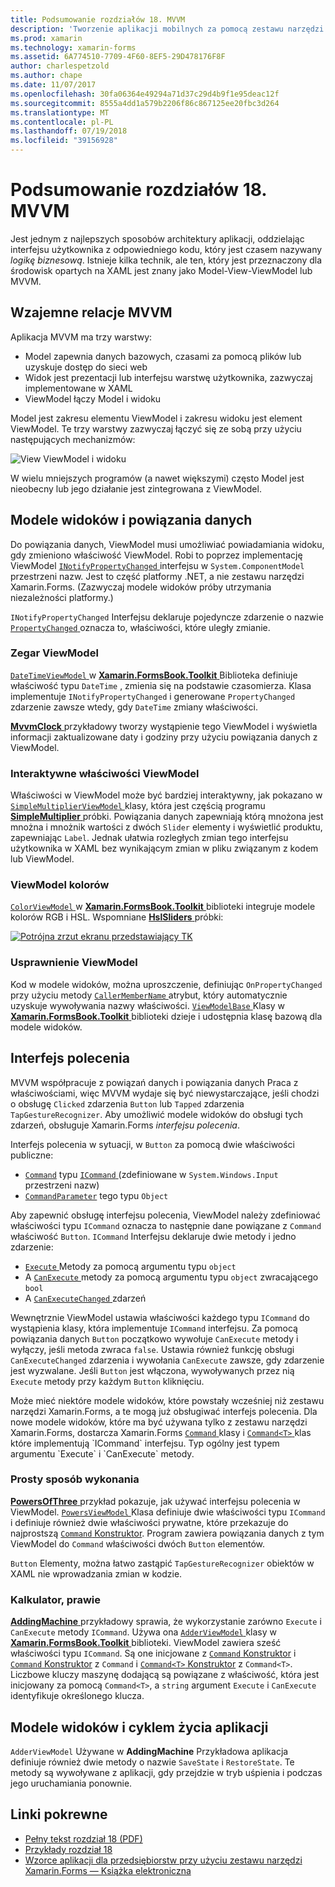 ```yaml
---
title: Podsumowanie rozdziałów 18. MVVM
description: 'Tworzenie aplikacji mobilnych za pomocą zestawu narzędzi Xamarin.Forms: Podsumowanie rozdział 18. MVVM'
ms.prod: xamarin
ms.technology: xamarin-forms
ms.assetid: 6A774510-7709-4F60-8EF5-29D478176F8F
author: charlespetzold
ms.author: chape
ms.date: 11/07/2017
ms.openlocfilehash: 30fa06364e49294a71d37c29d4b9f1e95deac12f
ms.sourcegitcommit: 8555a4dd1a579b2206f86c867125ee20fbc3d264
ms.translationtype: MT
ms.contentlocale: pl-PL
ms.lasthandoff: 07/19/2018
ms.locfileid: "39156928"
---
```

# <a name="summary-of-chapter-18-mvvm"></a>Podsumowanie rozdziałów 18. MVVM

Jest jednym z najlepszych sposobów architektury aplikacji, oddzielając interfejsu użytkownika z odpowiedniego kodu, który jest czasem nazywany *logikę biznesową*. Istnieje kilka technik, ale ten, który jest przeznaczony dla środowisk opartych na XAML jest znany jako Model-View-ViewModel lub MVVM.

## <a name="mvvm-interrelationships"></a>Wzajemne relacje MVVM

Aplikacja MVVM ma trzy warstwy:

- Model zapewnia danych bazowych, czasami za pomocą plików lub uzyskuje dostęp do sieci web
- Widok jest prezentacji lub interfejsu warstwę użytkownika, zazwyczaj implementowane w XAML
- ViewModel łączy Model i widoku

Model jest zakresu elementu ViewModel i zakresu widoku jest element ViewModel. Te trzy warstwy zazwyczaj łączyć się ze sobą przy użyciu następujących mechanizmów:

![View ViewModel i widoku](images/ch18fg03.png "MVVM")

W wielu mniejszych programów (a nawet większymi) często Model jest nieobecny lub jego działanie jest zintegrowana z ViewModel.

## <a name="viewmodels-and-data-binding"></a>Modele widoków i powiązania danych

Do powiązania danych, ViewModel musi umożliwiać powiadamiania widoku, gdy zmieniono właściwość ViewModel. Robi to poprzez implementację ViewModel [ `INotifyPropertyChanged` ](xref:System.ComponentModel.INotifyPropertyChanged) interfejsu w `System.ComponentModel` przestrzeni nazw. Jest to część platformy .NET, a nie zestawu narzędzi Xamarin.Forms. (Zazwyczaj modele widoków próby utrzymania niezależności platformy.)

`INotifyPropertyChanged` Interfejsu deklaruje pojedyncze zdarzenie o nazwie [ `PropertyChanged` ](xref:System.ComponentModel.INotifyPropertyChanged) oznacza to, właściwości, które uległy zmianie.

### <a name="a-viewmodel-clock"></a>Zegar ViewModel

[ `DateTimeViewModel` ](https://github.com/xamarin/xamarin-forms-book-samples/blob/master/Libraries/Xamarin.FormsBook.Toolkit/Xamarin.FormsBook.Toolkit/DateTimeViewModel.cs) w [ **Xamarin.FormsBook.Toolkit** ](https://github.com/xamarin/xamarin-forms-book-samples/tree/master/Libraries/Xamarin.FormsBook.Toolkit/Xamarin.FormsBook.Toolkit) Biblioteka definiuje właściwość typu `DateTime` , zmienia się na podstawie czasomierza. Klasa implementuje `INotifyPropertyChanged` i generowane `PropertyChanged` zdarzenie zawsze wtedy, gdy `DateTime` zmiany właściwości.

[ **MvvmClock** ](https://github.com/xamarin/xamarin-forms-book-samples/tree/master/Chapter18/MvvmClock) przykładowy tworzy wystąpienie tego ViewModel i wyświetla informacji zaktualizowane daty i godziny przy użyciu powiązania danych z ViewModel.

### <a name="interactive-properties-in-a-viewmodel"></a>Interaktywne właściwości ViewModel

Właściwości w ViewModel może być bardziej interaktywny, jak pokazano w [ `SimpleMultiplierViewModel` ](https://github.com/xamarin/xamarin-forms-book-samples/blob/master/Chapter18/SimpleMultiplier/SimpleMultiplier/SimpleMultiplier/SimpleMultiplierViewModel.cs) klasy, która jest częścią programu [ **SimpleMultiplier** ](https://github.com/xamarin/xamarin-forms-book-samples/tree/master/Chapter18/SimpleMultiplier) próbki. Powiązania danych zapewniają którą mnożona jest mnożna i mnożnik wartości z dwóch `Slider` elementy i wyświetlić produktu, zapewniając `Label`. Jednak ułatwia rozległych zmian tego interfejsu użytkownika w XAML bez wynikającym zmian w pliku związanym z kodem lub ViewModel.

### <a name="a-color-viewmodel"></a>ViewModel kolorów

[ `ColorViewModel` ](https://github.com/xamarin/xamarin-forms-book-samples/blob/master/Libraries/Xamarin.FormsBook.Toolkit/Xamarin.FormsBook.Toolkit/ColorViewModel.cs) w [ **Xamarin.FormsBook.Toolkit** ](https://github.com/xamarin/xamarin-forms-book-samples/tree/master/Libraries/Xamarin.FormsBook.Toolkit/Xamarin.FormsBook.Toolkit) biblioteki integruje modele kolorów RGB i HSL. Wspomniane [ **HslSliders** ](https://github.com/xamarin/xamarin-forms-book-samples/tree/master/Chapter18/HslSliders) próbki:

[![Potrójna zrzut ekranu przedstawiający TK](images/ch18fg08-small.png "modelu kolorów HSL")](images/ch18fg08-large.png#lightbox "modelu kolorów HSL")

### <a name="streamlining-the-viewmodel"></a>Usprawnienie ViewModel

Kod w modele widoków, można uproszczenie, definiując `OnPropertyChanged` przy użyciu metody [ `CallerMemberName` ](xref:System.Runtime.CompilerServices.CallerMemberNameAttribute) atrybut, który automatycznie uzyskuje wywoływania nazwy właściwości. [ `ViewModelBase` ](https://github.com/xamarin/xamarin-forms-book-samples/blob/master/Libraries/Xamarin.FormsBook.Toolkit/Xamarin.FormsBook.Toolkit/ViewModelBase.cs) Klasy w [ **Xamarin.FormsBook.Toolkit** ](https://github.com/xamarin/xamarin-forms-book-samples/tree/master/Libraries/Xamarin.FormsBook.Toolkit/Xamarin.FormsBook.Toolkit) biblioteki dzieje i udostępnia klasę bazową dla modele widoków.

## <a name="the-command-interface"></a>Interfejs polecenia

MVVM współpracuje z powiązań danych i powiązania danych Praca z właściwościami, więc MVVM wydaje się być niewystarczające, jeśli chodzi o obsługę `Clicked` zdarzenia `Button` lub `Tapped` zdarzenia `TapGestureRecognizer`. Aby umożliwić modele widoków do obsługi tych zdarzeń, obsługuje Xamarin.Forms *interfejsu polecenia*.

Interfejs polecenia w sytuacji, w `Button` za pomocą dwie właściwości publiczne:

- [`Command`](xref:Xamarin.Forms.Button.Command) typu [ `ICommand` ](xref:System.Windows.Input.ICommand) (zdefiniowane w `System.Windows.Input` przestrzeni nazw)
- [`CommandParameter`](xref:Xamarin.Forms.Button.CommandParameter) tego typu `Object`

Aby zapewnić obsługę interfejsu polecenia, ViewModel należy zdefiniować właściwości typu `ICommand` oznacza to następnie dane powiązane z `Command` właściwość `Button`. `ICommand` Interfejsu deklaruje dwie metody i jedno zdarzenie:

- [ `Execute` ](xref:System.Windows.Input.ICommand.Execute(System.Object)) Metody za pomocą argumentu typu `object`
- A [ `CanExecute` ](xref:System.Windows.Input.ICommand.CanExecute(System.Object)) metody za pomocą argumentu typu `object` zwracającego `bool`
- A [ `CanExecuteChanged` ](xref:System.Windows.Input.ICommand.CanExecuteChanged) zdarzeń

Wewnętrznie ViewModel ustawia właściwości każdego typu `ICommand` do wystąpienia klasy, która implementuje `ICommand` interfejsu. Za pomocą powiązania danych `Button` początkowo wywołuje `CanExecute` metody i wyłączy, jeśli metoda zwraca `false`. Ustawia również funkcję obsługi `CanExecuteChanged` zdarzenia i wywołania `CanExecute` zawsze, gdy zdarzenie jest wyzwalane. Jeśli `Button` jest włączona, wywoływanych przez nią `Execute` metody przy każdym `Button` kliknięciu.

Może mieć niektóre modele widoków, które powstały wcześniej niż zestawu narzędzi Xamarin.Forms, a te mogą już obsługiwać interfejs polecenia. Dla nowe modele widoków, które ma być używana tylko z zestawu narzędzi Xamarin.Forms, dostarcza Xamarin.Forms [ `Command` ](xref:Xamarin.Forms.Command) klasy i [ `Command<T>` ](xref:Xamarin.Forms.Command`1) klas które implementują `ICommand` interfejsu. Typ ogólny jest typem argumentu `Execute` i `CanExecute` metody.

### <a name="simple-method-executions"></a>Prosty sposób wykonania

[ **PowersOfThree** ](https://github.com/xamarin/xamarin-forms-book-samples/tree/master/Chapter18/PowersOfThree) przykład pokazuje, jak używać interfejsu polecenia w ViewModel. [ `PowersViewModel` ](https://github.com/xamarin/xamarin-forms-book-samples/blob/master/Chapter18/PowersOfThree/PowersOfThree/PowersOfThree/PowersViewModel.cs) Klasa definiuje dwie właściwości typu `ICommand` i definiuje również dwie właściwości prywatne, które przekazuje do najprostszą [ `Command` Konstruktor](xref:Xamarin.Forms.Command.%23ctor(System.Action)). Program zawiera powiązania danych z tym ViewModel do `Command` właściwości dwóch `Button` elementów.

`Button` Elementy, można łatwo zastąpić `TapGestureRecognizer` obiektów w XAML nie wprowadzania zmian w kodzie.

### <a name="a-calculator-almost"></a>Kalkulator, prawie

[ **AddingMachine** ](https://github.com/xamarin/xamarin-forms-book-samples/tree/master/Chapter18/AddingMachine) przykładowy sprawia, że wykorzystanie zarówno `Execute` i `CanExecute` metody `ICommand`. Używa ona [ `AdderViewModel` ](https://github.com/xamarin/xamarin-forms-book-samples/blob/master/Libraries/Xamarin.FormsBook.Toolkit/Xamarin.FormsBook.Toolkit/AdderViewModel.cs) klasy w [ **Xamarin.FormsBook.Toolkit** ](https://github.com/xamarin/xamarin-forms-book-samples/blob/master/Libraries/Xamarin.FormsBook.Toolkit/Xamarin.FormsBook.Toolkit/AdderViewModel.cs) biblioteki. ViewModel zawiera sześć właściwości typu `ICommand`. Są one inicjowane z [ `Command` Konstruktor](xref:Xamarin.Forms.Command.%23ctor(System.Action)) i [ `Command` Konstruktor](xref:Xamarin.Forms.Command.%23ctor(System.Action,System.Func{System.Boolean})) z `Command` i [ `Command<T>` Konstruktor](https://developer.xamarin.com/api/constructor/Xamarin.Forms.Command%3CT%3E.Command%3CT%3E/p/System.Action%7BT%7D/System.Func%7BT,System.Boolean%7D/) z `Command<T>`. Liczbowe kluczy maszynę dodającą są powiązane z właściwość, która jest inicjowany za pomocą `Command<T>`, a `string` argument `Execute` i `CanExecute` identyfikuje określonego klucza.

## <a name="viewmodels-and-the-application-lifecycle"></a>Modele widoków i cyklem życia aplikacji

`AdderViewModel` Używane w **AddingMachine** Przykładowa aplikacja definiuje również dwie metody o nazwie `SaveState` i `RestoreState`. Te metody są wywoływane z aplikacji, gdy przejdzie w tryb uśpienia i podczas jego uruchamiania ponownie.



## <a name="related-links"></a>Linki pokrewne

- [Pełny tekst rozdział 18 (PDF)](https://download.xamarin.com/developer/xamarin-forms-book/XamarinFormsBook-Ch18-Apr2016.pdf)
- [Przykłady rozdział 18](https://github.com/xamarin/xamarin-forms-book-samples/tree/master/Chapter18)
- [Wzorce aplikacji dla przedsiębiorstw przy użyciu zestawu narzędzi Xamarin.Forms — Książka elektroniczna](~/xamarin-forms/enterprise-application-patterns/index.md)
